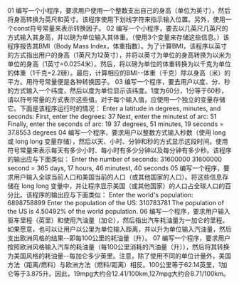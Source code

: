 01 编写一个小程序，要求用户使用一个整数支出自己的身高（单位为英寸），然后将身高转换为英尺和英寸。该程序使用下划线字符来指示输入位置。另外，使用一个const符号常量来表示转换因子。
02 编写一个小程序，要去以几英尺几英尺的方式输入其身高，并以磅为单位输入其体重。（使用3个变量来存储这些信息。）该程序报告其BMI（Body Mass Index，体重指数）。为了计算BMI，该程序以英寸的方式指出用户的身高（1英尺为12英寸），并将以英寸为单位的身高转换为以米为单位的身高（1英寸=0.0254米）。然后，将以磅为单位的体重转换为以千克为单位的体重（1千克=2.2磅）。最后，计算相应的BMI--体重（千克）除以身高（米）的平方。用符号常量便是各种转换因子。
03 编写一个程序，要去用户以度、分、秒的方式输入一个纬度，然后以度为单位显示该纬度。1度为60分，1分等于60秒，请以符号常量的方式表示这些值。对于每个输入值，应使用一个独立的变量存储它。下面是该程序运行时的情况：
    Enter a latitude in degrees, minutes, and seconds:
    First, enter the degrees: 37
    Next, enter the minutest of arc: 51
    Finally, enter the seconds of arc: 19
    37 degrees, 51 minutes, 19 seconds = 37.8553 degrees
04 编写一个程序，要求用户以整数方式输入秒数（使用 long 或 long long 变量存储），然后以天、小时、分钟和秒的方式显示这段时间。使用符号常量来表示每天有多少小时、每小时有多少分钟以及每分钟有多少秒。该程序的输出应与下面类似：
    Enter the number of seconds: 31600000
    31600000 second = 365 days, 17 hours, 46 minutest, 40 seconds
05 编写一个程序，要求用户输入全球当前人口和美国当前的人口（或其他国家的人口）。将这些信息存储在 long long 变量中，并让程序显示美国（或其他国家）的人口占全球人口的百分比。该程序的输出应与下面类似：
    Enter the world's population: 6898758899
    Enter the population of the US: 310783781
    The population of the US is 4.50492% of the world population.
06 编写一个程序，要求用户输入驱车里程（英里）和使用汽油量（加仑），然后指出汽车耗油量为一加仑的里程。如果愿意，也可以让用户以公里为单位输入距离，并以升为单位输入汽油量，然后支出欧洲风格的结果--即每100公里的耗油量（升）。
07 编写一个程序，要求用户按照欧洲风格输入汽车的耗油量（每100公里消耗的汽油量（升）），然后将其转换为美国风格的耗油量--每加仑多少英里。注意，除了使用不同的单位计量外，美国方法（距离/燃料）与欧洲方法（燃料/距离）相反。100公里等于62.14英里，1加仑等于3.875升。因此，19mpg大约合12.41/100km,127mpg大约合8.71/100km。


